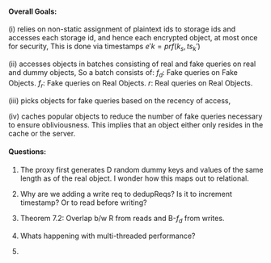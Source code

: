 
#### Overall Goals: 

(i) relies on non-static assignment of plaintext ids to storage ids and accesses each storage id, and hence each encrypted object, at most once for security, This is done via timestamps $e'k = prf(k_s,ts_k')$  
  
(ii) accesses objects in batches consisting of real and fake queries on real and dummy objects, So a batch consists of:
	$f_d$: Fake queries on Fake Objects.
	$f_r$: Fake queries on Real Objects.
	$r$: Real queries on Real Objects. 


(iii) picks objects for fake queries based on the recency of access, 

(iv) caches popular objects to reduce the number of fake queries necessary to ensure obliviousness. This implies that an object either only resides in the cache or the server. 




#### Questions:


1. The proxy first generates D random dummy keys and values of the same length as of the real object. I wonder how this maps out to relational. 

2. Why are we adding a write req to dedupReqs? Is it to increment timestamp? Or to read before writing? 
3. Theorem 7.2: Overlap b/w R from reads and B-$f_d$ from writes. 
4. Whats happening with multi-threaded performance? 
5. 